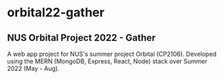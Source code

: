# orbital22-gather
## NUS Orbital Project 2022 - Gather
A web app project for NUS's summer project Orbital (CP2106). Developed using the MERN (MongoDB, Express, React, Node) stack over Summer 2022 (May - Aug).
